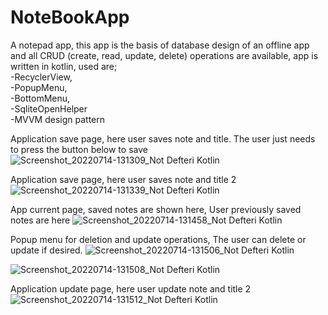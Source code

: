 # NoteBookApp
A notepad app,  this app is the basis of database design of an offline app and all CRUD (create, read, update, delete) operations are available, app is written in kotlin, used are;  
-RecyclerView, <br>
-PopupMenu, <br>
-BottomMenu,  <br>
-SqliteOpenHelper<br>
-MVVM design pattern<br>


Application save page, here user saves note and title. The user just needs to press the button below to save
![Screenshot_20220714-131309_Not Defteri Kotlin](https://user-images.githubusercontent.com/67163842/179186363-3db631ff-e942-4c0e-a3b2-e0cacf6304a8.jpg)



Application save page, here user saves note and title 2
![Screenshot_20220714-131339_Not Defteri Kotlin](https://user-images.githubusercontent.com/67163842/179186381-6a376bcb-932f-43f4-b574-cc95adac402a.jpg)



App current page, saved notes are shown here, User previously saved notes are here
![Screenshot_20220714-131458_Not Defteri Kotlin](https://user-images.githubusercontent.com/67163842/179186393-7fb3797f-8fcd-4496-b60d-d884c23b6e84.jpg)



Popup menu for deletion and update operations, The user can delete or update if desired.
![Screenshot_20220714-131506_Not Defteri Kotlin](https://user-images.githubusercontent.com/67163842/179186418-9d4aeb0a-d61a-46b6-8f5c-5c2173391bca.jpg)



![Screenshot_20220714-131508_Not Defteri Kotlin](https://user-images.githubusercontent.com/67163842/179186434-ba7e2f09-b196-4143-b8c1-014fee9ae906.jpg)



Application update page, here user update note and title 2
![Screenshot_20220714-131512_Not Defteri Kotlin](https://user-images.githubusercontent.com/67163842/179186454-933b98ec-6009-4049-b745-bbbe823de8fa.jpg)
